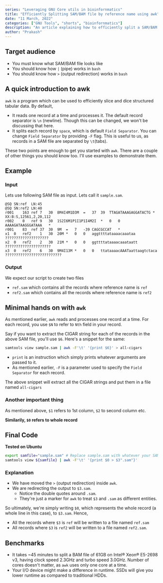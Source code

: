 ```yaml
---
series: "Leveraging GNU Core utils in bioinfornmatics"
title: "Efficiently Splitting SAM/BAM file by reference name using awk"
date: "11 March, 2022"
categories: ["GNU Tools", "shorts", "bioinfornmatics"]
description: "An article explaining how to efficiently split a SAM/BAM file using awk"
author: "Prakash"
---
```


## Target audience

* You must know what SAM/BAM file looks like
* You should know how `|` (pipe) works in `bash` 
* You should know how `>` (output redirection) works in `bash`


## A quick introduction to awk

`awk` is a program which can be used to efficiently slice and dice structured tabular data. By default, 

 * It reads one record at a time and processes it. The default record separator is `\n` (newline). Though this can be changed, we won't be discussing that here.
 * It splits each record by `space`, which is default `Field Separator`. You can change `Field Separator` by providing `-F` flag. This is useful to us, as records in a SAM file are separated by `\t`(tabs).

These two points are enough to get you started with `awk`. There are a couple of other things you should know too. I'll use examples to demonstrate them.

## Example

### Input
Lets use following SAM file as input. Lets call it `sample.sam`.
```
@SQ	SN:ref	LN:45
@SQ	SN:ref2	LN:40
r001	163 ref	7	30  8M4I4M1D3M	=	37	39	TTAGATAAAGAGGATACTG	*	XX:B:S,12561,2,20,112
r002	0	ref	9	30	1S2I6M1P1I1P1I4M2I	*	0	0	AAAAGATAAGGGATAAA	*
r001	83	ref	37	30	9M	=	7	-39	CAGCGCCAT	*
x1	0	ref2	1	30	20M	*	0	0	aggttttataaaacaaataa	????????????????????
x2	0	ref2	2	30	21M	*	0	0	ggttttataaaacaaataatt	?????????????????????
x3	0	ref2	6	30	9M4I13M	*	0	0	ttataaaacAAATaattaagtctaca	??????????????????????????
```

### Output

We expect our script to create two files
* `ref.sam` which contains all the records where reference name is `ref`
* `ref2.sam` which contains all the records where reference name is `ref2`

## Minimal hands on with `awk`

As mentioned earlier, `awk` reads and processes one record at a time. For each record, you use `$N` to refer to `Nth` field in your record. 

Say if you want to extract the CIGAR string for each of the records in the above SAM file, you'll use `$6`. Here's a snippet for the same:

```bash
samtools view sample.sam | awk -F'\t' '{print $6}' > all-cigars
```
* `print` is an instruction which simply prints whatever arguments are passed to it.
* As mentioned earlier, `-F` is a parameter used to specify the `Field Separator` for each record.

The above snippet will extract all the CIGAR strings and put them in a file named `all-cigars`

### Another important thing

As mentioned above, `$1` refers to 1st column, `$2` to second column etc.

**Similarily, `$0` refers to whole record**

## Final Code

**Tested on Ubuntu**

```bash
export samfile="sample.sam" # Replace sample.sam with whatever your SAM/BAM file name is.
samtools view ${samfile} | awk -F'\t' '{print $0 > $3".sam"}'
```

### Explanation

* We have moved the `>` (output redirection) inside `awk`.
* We are redirecting the output to `$3.sam`. 
  * Notice the double quotes around `.sam`.
  * They're just a marker for `awk` to treat `$3` and `.sam` as different entities.

So ultimately, we're simply writing `$0`, which represents the whole record (a whole line in this case), to `$3.sam`. Hence, 
 * All the records where `$3` is `ref` will be written to a file named `ref.sam`
 * All records where `$3` is `ref2` will be written to a file named `ref2.sam`.

## Benchmarks

* It takes ~45 minutes to split a BAM file of 61GB on Intel® Xeon® E5-2698 v3, having clock speed 2.3GHz and turbo speed 3.0GHz. Number of cores doesn't matter, as `awk` uses only one core at a time.
* Your I/O device might make a difference in runtime. SSDs will give you lower runtime as compared to traditional HDDs.
